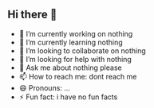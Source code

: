 ## Hi there 👋
- 🔭 I’m currently working on nothing
- 🌱 I’m currently learning nothing
- 👯 I’m looking to collaborate on nothing
- 🤔 I’m looking for help with nothing
- 💬 Ask me about nothing please
- 📫 How to reach me: dont reach me
- 😄 Pronouns: ...
- ⚡ Fun fact: i have no fun facts
